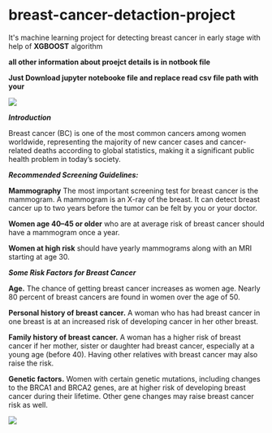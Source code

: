 # breast-cancer-detaction-project
It's machine learning project for detecting breast cancer in early stage with help of **XGBOOST** algorithm

**all other information about proejct details is in notbook file**

**Just Download jupyter notebooke file and replace read csv file path with your**

![](https://www.nationalbreastcancer.org/wp-content/uploads/BC-Stats-v04_1-in-8-women-Landscape-1024x575.png)

***Introduction***

Breast cancer (BC) is one of the most common cancers among women worldwide, representing the majority of new cancer cases and cancer-related deaths according to global statistics, making it a significant public health problem in today’s society.

***Recommended Screening Guidelines:***

**Mammography** The most important screening test for breast cancer is the mammogram. A mammogram is an X-ray of the breast. It can detect breast cancer up to two years before the tumor can be felt by you or your doctor.

**Women age 40–45 or older** who are at average risk of breast cancer should have a mammogram once a year.

**Women at high risk** should have yearly mammograms along with an MRI starting at age 30.

***Some Risk Factors for Breast Cancer***

**Age.** The chance of getting breast cancer increases as women age. Nearly 80 percent of breast cancers are found in women over the age of 50.

**Personal history of breast cancer.** A woman who has had breast cancer in one breast is at an increased risk of developing cancer in her other breast.

**Family history of breast cancer.** A woman has a higher risk of breast cancer if her mother, sister or daughter had breast cancer, especially at a young age (before 40). Having other relatives with breast cancer may also raise the risk.

**Genetic factors.** Women with certain genetic mutations, including changes to the BRCA1 and BRCA2 genes, are at higher risk of developing breast cancer during their lifetime. Other gene changes may raise breast cancer risk as well.

![](https://drive.google.com/file/d/11UVTn-AGiTMgDen8vRRsy5HiwZ8vidPh/view?usp=sharing)
